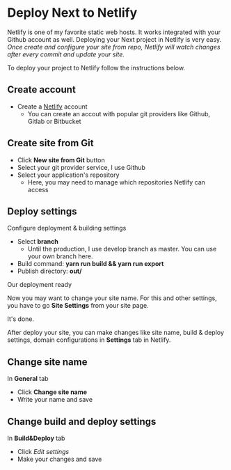# Deploy Next to Netlify

Netlify is one of my favorite static web hosts. It works integrated with your Github account as well. Deploying your Next project in Netlify is very easy. *Once create and configure your site from repo, Netlify will watch changes after every commit and update your site.*

To deploy your project to Netlify follow the instructions below.

## Create account
- Create a [Netlify](https://www.netlify.com/) account
    - You can create an accout with popular git providers like Github, Gitlab or Bitbucket

## Create site from Git
- Click **New site from Git** button
- Select your git provider service, I use Github
- Select your application's repository
    - Here, you may need to manage which repositories Netlify can access

## Deploy settings
Configure deployment & building settings

- Select **branch**
    - Until the production, I use develop branch as master. You can use your own branch here.
- Build command: **yarn run build && yarn run export**
- Publish directory: **out/**

Our deployment ready

Now you may want to change your site name. For this and other settings, you have to go **Site Settings** from your site page.

It's done.

After deploy your site, you can make changes like site name, build & deploy settings, domain configurations in **Settings** tab in Netlify. 

## Change site name

In **General** tab
- Click **Change site name**
- Write your name and save

## Change build and deploy settings
In **Build&Deploy** tab
- Click *Edit settings* 
- Make your changes and save
